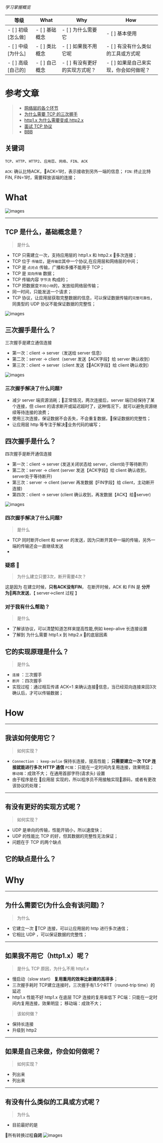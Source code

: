 *学习掌握概览*

等级 | What        | Why                   | How
---|---     | ---                   | ---
- [ ] 初级 [怎么做] | - [ ] 基础概念 | - [ ] 为什么需要它             | - [ ] 基本使用
- [ ] 中级 [为什么] | - [ ] 类比概念 | - [ ] 如果我不用它呢           | - [ ] 有没有什么类似的工具或方式呢
- [ ] 高级 [自己的] | - [ ] 自己概念 | - [ ] 有没有更好的实现方式呢？ | - [ ] 如果是自己来实现，你会如何做呢？



# 参考文章
> * [网络层的各个环节](https://www.jianshu.com/p/4daec21df05d)
> * [为什么需要 TCP 的三次握手](https://www.jianshu.com/p/e7f45779008a)
> * [http1.x 为什么需要变成 http2.x](https://www.jianshu.com/p/5db20e9cc714)
> * [面试 TCP 协议](https://hit-alibaba.github.io/interview/basic/network/TCP.html)
> * [BBB](www.baidu.com)

## 关键词
`TCP`、`HTTP`、`HTTP2`、`应用层`、`网络`、`FIN`、`ACK`

`ACK`: 确认比特ACK，ACK=1时，表示接收到另外一端的信息；
`FIN`: 终止比特FIN, FIN=1时，需要释放该端的连接；

# What

![images](https://upload-images.jianshu.io/upload_images/1951625-e17737c0250a3311.jpg?imageMogr2/auto-orient/strip%7CimageView2/2/w/1000/format/webp)

---
## TCP 是什么，基础概念是？
> 是什么

* TCP 只需建立一次，支持应用层的 http1.x 和 http2.x 多次连接；
* TCP 位于 `传输层`，是`传输层`其中一个协议,在应用层和网络层的中间；
* TCP 是 `点对点` 传输，广播和多播不能用于 TCP；
* TCP 是 `双向传输` 数据；
* TCP 传输内容 `字节流` 构成的；
* TCP 把数据变`不同小块`的，发放给网络层传输；
* 同一时间，只能发送一个请求；
* TCP 协议，让应用层获取完整数据的信息，可以保证数据传输的`完整可靠性`，同类型的 UDP 协议不能保证数据的完整性；

![images](https://mmbiz.qpic.cn/mmbiz_png/XIibZ0YbvibkVtAnXhspnWbia3ukPyib0rC0eGqPopaUPmc9ogVIktkpKC0qMXOw0vMzaeGkXbEMicJ2WZrAAkgoyQw/640?wx_fmt=png&tp=webp&wxfrom=5&wx_lazy=1&wx_co=1)

## 三次握手是什么？

三次握手是建立通信连接
* 第一次：client -> server（发送给 server 信息）
* 第二次：server -> client（server 发送【ACK字段】给 server 确认收到）
* 第三次：client -> server（client 发送【ACK字段】给 client 确认收到）

![images](https://note.youdao.com/yws/public/resource/d56ea05837e11dbf47311f9696c22858/xmlnote/3C254F24E58A4CEA9A9C155DBAC1ACFB/51050)

### 三次握手解决了什么问题?

* 减少 server 端资源消耗；正常情况，两次连接后，server 端已经保持了某个连接，但 client 的请求断开或延迟超时了，这种情况下，就可以避免资源继续等待连接的浪费；
* 使用三次连接，保证数据不会丢失，不会重复数据，保证数据的完整性；
* 让应用层 http 等专注于解决业务代码的编写；



## 四次握手是什么？

四次握手是断开通信连接
* 第一次：client -> server (发送关闭状态给 server，client处于等待断开)
* 第二次：server -> client (server 发送【ACK字段】给 client 确认收到，server处于等待断开)
* 第三次：server -> client (server 再发数据【FIN字段】给 client，主动断开连接)
* 第四次：client -> server (client 确认收到，再发数据【ACK】给server)

![images](https://note.youdao.com/yws/public/resource/d56ea05837e11dbf47311f9696c22858/xmlnote/1794555D96A04A178FA5DCEDA47AC373/51053)

### 四次握手解决了什么问题?

> 是什么
* TCP 同时断开client 和 server 的发送，因为只断开其中一端的传输，另外一端的传输还会一直继续发送
* 

### 疑惑 🤔
> 为什么建立只要3次，断开需要4次？

这是因为
在建立时候，**只有ACK没有FIN**，
在断开时候，ACK 和 FIN 是 **分开为两次发送**，【 server->client 过程 】



### 对于我有什么帮助？
> 是什么

* 了解该协议，可以清楚知道怎样来提高性能,例如 keep-alive 长连接设置
* 了解到 为什么需要 http1.x 到 http2.x 的底层因素


## 它的实现原理是什么？

> 是什么

* `连接` ：三次握手
* `断开` ：四次握手
* 实现过程：通过相互传递 ACK=1 来确认连接信息，当已经双向连接来回3次确认后，才可以传输数据；




# How

---
## 我该如何使用它？
> 如何实现？

* `Connection : keep-avlie` 保持长连接，提高性能；
    **只需要建立一次 TCP 连接就能进行多次 HTTP 通信**
    `PC端`：只能在一定时间内复用连接，效果明显；
    `移动端`：成效不大；
    在通用首部字符(请求头) 设置
* 由于程序是在 应用层 实现的，所以程序员不用接触实现源码，或者有更改该协议的处理；




---
## 有没有更好的实现方式呢？
> 如何实现？

* UDP 是单向的传输，性能开销小，所以速度快；
* UDP 的性能比 TCP 的好，但其数据的完整性无法保证；
* 问题在于 TCP 的两个缺点

## 它的缺点是什么？


# Why
---
## 为什么需要它(为什么会有该问题)？ 
> 为什么

* 它建立一次 TCP 连接，可以让应用层的 http 进行多次通信；
* 它相比 UDP ，可以保证数据的完整性；

---
## 如果我不用它（http1.x）呢？
> 是什么 TCP 原因，为什么不用 http1.x 

* 慢启动（slow start）
    **复用重用的效率比新建的高得多**；
* 三次握手耗时
    TCP建立连接时，三次握手有1.5个RTT（round-trip time）的延迟
* http1.x 性能不好
    http1.x 在底层 TCP 连接的复用率低下
    PC端：只能在一定时间内复用连接，效果明显；
    移动端：成效不大；

> 该如何做？
* 保持长连接
* 升级到 http2


---
## 如果是自己来做，你会如何做呢？
> 如何实现？

* 列出来
* 列出来


---
## 有没有什么类似的工具或方式呢？
> 为什么

* 目前最好的是 


所有转换过程**自闭**
![images]()



